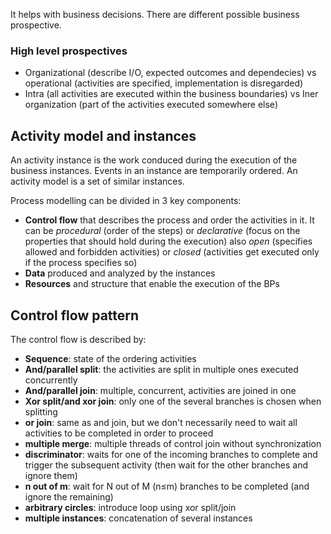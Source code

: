 It helps with business decisions.
There are different possible business prospective.

### High level prospectives

- Organizational (describe I/O, expected outcomes and dependecies) vs operational (activities are specified, implementation is disregarded)
- Intra (all activities are executed within the business boundaries) vs Iner organization (part of the activities executed somewhere else)

## Activity model and instances

An activity instance is the work conduced during the execution of the business instances. Events in an instance are temporarily ordered. An activity model is a set of similar instances.

Process modelling can be divided in 3 key components:
- __Control flow__ that describes the process and order the activities in it. It can be _procedural_ (order of the steps) or _declarative_ (focus on the properties that should hold during the execution) also _open_ (specifies allowed and forbidden activities) or _closed_ (activities get executed only if the process specifies so)
- __Data__ produced and analyzed by the instances
- __Resources__ and structure that enable the execution of the BPs

## Control flow pattern

The control flow is described by:
- __Sequence__: state of the ordering activities
- __And/parallel split__: the activities are split in multiple ones executed concurrently
- __And/parallel join__: multiple, concurrent, activities are joined in one
- __Xor split/and xor join__: only one of the several branches is chosen when splitting
- __or join__: same as and join, but we don't necessarily need to wait all activities to be completed in order to proceed
- __multiple merge__: multiple threads of control join without synchronization
- __discriminator__: waits for one of the incoming branches to complete and trigger the
   subsequent activity (then wait for the other branches and ignore them)
- __n out of m__: wait for N out of M (n≤m) branches to be completed (and ignore the
   remaining)
-  __arbitrary circles__: introduce loop using xor split/join
- __multiple instances__: concatenation of several instances
   
